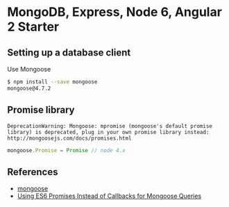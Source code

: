 # MongoDB, Express, Node 6, Angular 2 Starter

## Setting up a database client

Use Mongoose

```bash
$ npm install --save mongoose
mongoose@4.7.2
```

## Promise library

```
DeprecationWarning: Mongoose: mpromise (mongoose's default promise library) is deprecated, plug in your own promise library instead: http://mongoosejs.com/docs/promises.html
```

```javascript
mongoose.Promise = Promise // node 4.x
```


## References

* [mongoose](http://mongoosejs.com/)
* [Using ES6 Promises Instead of Callbacks for Mongoose Queries](http://erikaybar.name/using-es6-promises-with-mongoosejs-queries/)



